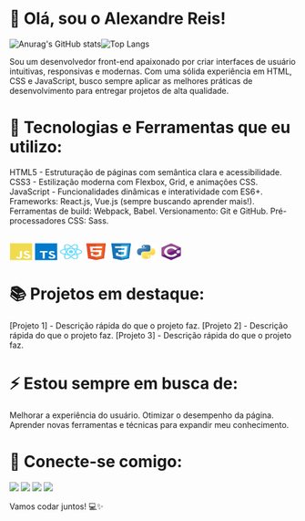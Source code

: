 # 👋 Olá, sou o Alexandre Reis!

![Anurag's GitHub stats](https://github-readme-stats.vercel.app/api?username=alexandre-reisjr&show_icons=true&theme=dark)![Top Langs](https://github-readme-stats.vercel.app/api/top-langs/?username=alexandre-reisjr&size_weight=0.5&count_weight=0.5&theme=dark)



Sou um desenvolvedor front-end apaixonado por criar interfaces de usuário intuitivas, responsivas e modernas. Com uma sólida experiência em HTML, CSS e JavaScript, busco sempre aplicar as melhores práticas de desenvolvimento para entregar projetos de alta qualidade.

# 🔧 Tecnologias e Ferramentas que eu utilizo:

HTML5 - Estruturação de páginas com semântica clara e acessibilidade.
CSS3 - Estilização moderna com Flexbox, Grid, e animações CSS.
JavaScript - Funcionalidades dinâmicas e interatividade com ES6+.
Frameworks: React.js, Vue.js (sempre buscando aprender mais!).
Ferramentas de build: Webpack, Babel.
Versionamento: Git e GitHub.
Pré-processadores CSS: Sass.

<div style="display: inline_block"><br>
  <img align="center" alt="Rafa-Js" height="30" width="40" src="https://raw.githubusercontent.com/devicons/devicon/master/icons/javascript/javascript-plain.svg">
  <img align="center" alt="Rafa-Ts" height="30" width="40" src="https://raw.githubusercontent.com/devicons/devicon/master/icons/typescript/typescript-plain.svg">
  <img align="center" alt="Rafa-React" height="30" width="40" src="https://raw.githubusercontent.com/devicons/devicon/master/icons/react/react-original.svg">
  <img align="center" alt="Rafa-HTML" height="30" width="40" src="https://raw.githubusercontent.com/devicons/devicon/master/icons/html5/html5-original.svg">
  <img align="center" alt="Rafa-CSS" height="30" width="40" src="https://raw.githubusercontent.com/devicons/devicon/master/icons/css3/css3-original.svg">
  <img align="center" alt="Rafa-Python" height="30" width="40" src="https://raw.githubusercontent.com/devicons/devicon/master/icons/python/python-original.svg">
  <img align="center" alt="Rafa-Csharp" height="30" width="40" src="https://raw.githubusercontent.com/devicons/devicon/master/icons/csharp/csharp-original.svg">
</div>

# 📚 Projetos em destaque:

[Projeto 1] - Descrição rápida do que o projeto faz.
[Projeto 2] - Descrição rápida do que o projeto faz.
[Projeto 3] - Descrição rápida do que o projeto faz.

# ⚡ Estou sempre em busca de:

Melhorar a experiência do usuário.
Otimizar o desempenho da página.
Aprender novas ferramentas e técnicas para expandir meu conhecimento.

# 🔗 Conecte-se comigo:
 
<div> 
 <a href="https://instagram.com/rafaballerini" target="_blank"><img src="https://img.shields.io/badge/-Instagram-%23E4405F?style=for-the-badge&logo=instagram&logoColor=white" target="_blank"></a>
 <a href="https://discord.gg/wagxzStdcR" target="_blank"><img src="https://img.shields.io/badge/Discord-7289DA?style=for-the-badge&logo=discord&logoColor=white" target="_blank"></a> 
  <a href = "mailto:contatorafaballerini@gmail.com"><img src="https://img.shields.io/badge/-Gmail-%23333?style=for-the-badge&logo=gmail&logoColor=white" target="_blank"></a>
  <a href="https://www.linkedin.com/in/rafaella-ballerini-45875016a" target="_blank"><img src="https://img.shields.io/badge/-LinkedIn-%230077B5?style=for-the-badge&logo=linkedin&logoColor=white" target="_blank"></a> 
  
</div>





 Vamos codar juntos! 💻✨
